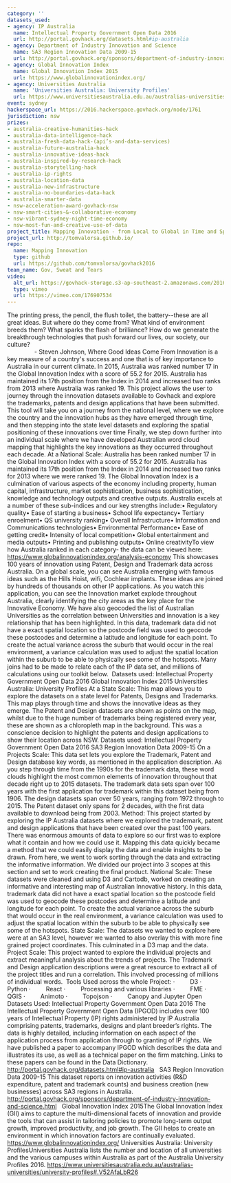 ```yaml
---
category: ''
datasets_used:
- agency: IP Australia
  name: Intellectual Property Government Open Data 2016
  url: http://portal.govhack.org/datasets.html#ip-australia
- agency: Department of Industry Innovation and Science
  name: SA3 Region Innovation Data 2009-15
  url: http://portal.govhack.org/sponsors/department-of-industry-innovation-and-science.html
- agency: Global Innovation Index
  name: Global Innovation Index 2015
  url: https://www.globalinnovationindex.org/
- agency: Universities Australia
  name: 'Universities Australia: University Profiles'
  url: https://www.universitiesaustralia.edu.au/australias-universities/university-profiles#.V52AfaLbR26
event: sydney
hackerspace_url: https://2016.hackerspace.govhack.org/node/1761
jurisdiction: nsw
prizes:
- australia-creative-humanities-hack
- australia-data-intelligence-hack
- australia-fresh-data-hack-(api’s-and-data-services)
- australia-future-australia-hack
- australia-innovative-ideas-hack
- australia-inspired-by-research-hack
- australia-storytelling-hack
- australia-ip-rights
- australia-location-data
- australia-new-infrastructure
- australia-no-boundaries-data-hack
- australia-smarter-data
- nsw-acceleration-award-govhack-nsw
- nsw-smart-cities-&-collaborative-economy
- nsw-vibrant-sydney-night-time-economy
- nsw-most-fun-and-creative-use-of-data
project_title: Mapping Innovation - from Local to Global in Time and Space
project_url: http://tomvalorsa.github.io/
repo:
  name: Mapping Innovation
  type: github
  url: https://github.com/tomvalorsa/govhack2016
team_name: Gov, Sweat and Tears
video:
  alt_url: https://govhack-storage.s3-ap-southeast-2.amazonaws.com/2016/GovHack_360p.mp4
  type: vimeo
  url: https://vimeo.com/176907534
---
```


The printing press, the pencil, the flush toilet, the battery--these are all great ideas. But where do they come from? What kind of environment breeds them? What sparks the flash of brilliance? How do we generate the breakthrough technologies that push forward our lives, our society, our culture? 
                                                                                                                                  - Steven Johnson, Where Good Ideas Come From
Innovation is a key measure of a country's success and one that is of key importance to Australia in our current climate. In 2015, Australia was ranked number 17 in the Global Innovation Index with a score of 55.2 for 2015. Australia has maintained its 17th position from the Index in 2014 and increased two ranks from 2013 where Australia was ranked 19.
This project allows the user to journey through the innovation datasets available to Govhack and explore the trademarks, patents and design applications that have been submitted.  
This tool will take you on a journey from the national level, where we explore the country and the innovation hubs as they have emerged through time, and then stepping into the state level datasets and exploring the spatial positioning of these innovations over time Finally, we step down further into an individual scale where we have developed Australian word cloud mapping that highlights the key innovations as they occurred throughout each decade.
At a National Scale:
Australia has been ranked number 17 in the Global Innovation Index with a score of 55.2 for 2015. Australia has maintained its 17th position from the Index in 2014 and increased two ranks for 2013 where we were ranked 19.
The Global Innovation Index is a culmination of various aspects of the economy including property, human capital, infrastructure, market sophistication, business sophistication, knowledge and technology outputs and creative outputs. Australia excels at a number of these sub-indices and our key strengths include:• Regulatory quality• Ease of starting a business• School life expectancy• Tertiary enroelment• QS university ranking• Overall Infrastructure• Information and Communications technologies• Environmental Performance• Ease of getting credit• Intensity of local competition• Global entertainment and media outputs• Printing and publishing outputs• Online creativityTo view how Australia ranked in each category- the data can be viewed here:
https://www.globalinnovationindex.org/analysis-economy
This showcases 100 years of innovation using Patent, Design and Trademark data across Australia. On a global scale, you can see Australia emerging with famous ideas such as the Hills Hoist, wifi, Cochlear implants. These ideas are joined by hundreds of thousands on other IP applications. As you watch this application, you can see the Innovation market explode throughout Australia, clearly identifying the city areas as the key place for the Innovative Economy.
We have also geocoded the list of Australian Universities as the correlation between Universities and innovation is a key relationship that has been highlighted.
In this data, trademark data did not have a exact spatial location so the postcode field was used to geocode these postcodes and determine a latitude and longitude for each point. To create the actual variance across the suburb that would occur in the real environment, a variance calculation was used to adjust the spatial location within the suburb to be able to physically see some of the hotspots. Many joins had to be made to relate each of the IP data set, and millions of calculations using our toolkit below. 
Datasets used:
Intellectual Property Government Open Data 2016
Global Innovation Index 2015
Universities Australia: University Profiles
At a State Scale:
This map allows you to explore the datasets on a state level for Patents, Designs and Trademarks. This map plays through time and shows the innovative ideas as they emerge. 
The Patent and Design datasets are shown as points on the map, whilst due to the huge number of trademarks being registered every year, these are shown as a chloropleth map in the background. This was a conscience decision to highlight the patents and design applications to show their location across NSW.
Datasets used:
Intellectual Property Government Open Data 2016
SA3 Region Innovation Data 2009-15
On a Projects Scale:
This data set lets you explore the Trademark, Patent and Design database key words, as mentioned in the application description. As you step through time from the 1990s for the trademark data, these word clouds highlight the most common elements of innovation throughout that decade right up to 2015 datasets.
The trademark data sets span over 100 years with the first application for trademark within this dataset being from 1906.
The design datasets span over 50 years, ranging from 1972 through to 2015.
The Patent dataset only spans for 2 decades, with the first data available to download being from 2003.
Method:
This project started by exploring the IP Australia datasets where we explored the trademark, patent and design applications that have been created over the past 100 years. There was enormous amounts of data to explore so our first was to explore what it contain and how we could use it. 
Mapping this data quickly became a method that we could easily display the data and enable insights to be drawn. From here, we went to work sorting through the data and extracting the informative information. We divided our project into 3 scopes at this section and set to work creating the final product.
National Scale:
These datasets were cleaned and using D3 and Cartodb, worked on creating an informative and interesting map of Australian Innovative history.
In this data, trademark data did not have a exact spatial location so the postcode field was used to geocode these postcodes and determine a latitude and longitude for each point. To create the actual variance across the suburb that would occur in the real environment, a variance calculation was used to adjust the spatial location within the suburb to be able to physically see some of the hotspots.
State Scale:
The datasets we wanted to explore here were at an SA3 level, however we wanted to also overlay this with more fine grained project coordinates. This culminated in a D3 map and the data.
Project Scale:
This project wanted to explore the individual projects and extract meaningful analysis about the trends of projects. The Trademark and Design application descriptions were a great resource to extract all of the project titles and run a correlation. This involved processing of millions of individual words. 
Tools Used across the whole Project:
·         D3
·         Python
·         React
·         Processing and various libraries
·         FME
·         QGIS
·         Animoto
·         Topojson
·         Canopy and Jupyter
Open Datasets Used:
Intellectual Property Government Open Data 2016
The Intellectual Property Government Open Data (IPGOD) includes over 100 years of Intellectual Property (IP) rights administered by IP Australia comprising patents, trademarks, designs and plant breeder’s rights. The data is highly detailed, including information on each aspect of the application process from application through to granting of IP rights. We have published a paper to accompany IPGOD which describes the data and illustrates its use, as well as a technical paper on the firm matching. Links to these papers can be found in the Data Dictionary.
http://portal.govhack.org/datasets.html#ip-australia
 
SA3 Region Innovation Data 2009-15
This dataset reports on innovation activities (R&D expenditure, patent and trademark counts) and business creation (new businesses) across SA3 regions in Australia.
http://portal.govhack.org/sponsors/department-of-industry-innovation-and-science.html
 
Global Innovation Index 2015The Global Innovation Index (GII) aims to capture the multi-dimensional facets of innovation and provide the tools that can assist in tailoring policies to promote long-term output growth, improved productivity, and job growth. The GII helps to create an environment in which innovation factors are continually evaluated.
https://www.globalinnovationindex.org/
Universities Australia: University ProfilesUniversities Australia lists the number and location of all universities and the various campuses within Australia as part of the Australia University Profiles 2016.
https://www.universitiesaustralia.edu.au/australias-universities/university-profiles#.V52AfaLbR26